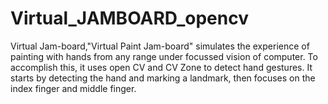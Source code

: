 # Virtual_JAMBOARD_opencv
 Virtual Jam-board,"Virtual Paint Jam-board" simulates the experience of painting with hands from any range under focussed vision of computer. To accomplish this, it uses open CV and CV Zone to detect hand gestures. It starts by detecting the hand and marking a landmark, then focuses on the index finger and middle finger.
